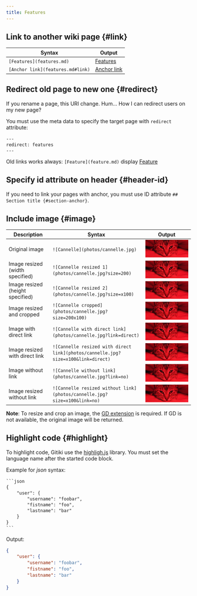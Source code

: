 ```yaml
---
title: Features
---
```


## Link to another wiki page {#link}

| Syntax                              | Output                            |
|-------------------------------------|-----------------------------------|
| `[Features](features.md)`         | [Features](features.md)         |
| `[Anchor link](features.md#link)` | [Anchor link](features.md#link) |

## Redirect old page to new one {#redirect}

If you rename a page, this URI change. Hum… How I can redirect users on my new page?

You must use the meta data to specify the target page with `redirect` attribute:

```
---
redirect: features
---
```

Old links works always: `[Feature](feature.md)` display [Feature](feature.md)

## Specify id attribute on header {#header-id}

If you need to link your pages with anchor, you must use ID attribute `## Section title {#section-anchor}`.

## Include image {#image}

| Description                      | Syntax                                                  | Output                                                |
|----------------------------------|---------------------------------------------------------|-------------------------------------------------------|
| Original image                   | `![Cannelle](photos/cannelle.jpg)`                      | ![Cannelle](photos/cannelle.jpg)                      |
| Image resized (width specified)  | `![Cannelle resized 1](photos/cannelle.jpg?size=200)`   | ![Cannelle resized 1](photos/cannelle.jpg?size=200)   |
| Image resized (height specified) | `![Cannelle resized 2](photos/cannelle.jpg?size=x100)`  | ![Cannelle resized 2](photos/cannelle.jpg?size=x100)  |
| Image resized and cropped        | `![Cannelle cropped](photos/cannelle.jpg?size=200x100)` | ![Cannelle cropped](photos/cannelle.jpg?size=200x100) |
| Image with direct link           | `![Cannelle with direct link](photos/cannelle.jpg?link=direct)` | ![Cannelle with direct link](photos/cannelle.jpg?link=direct) |
| Image resized with direct link   | `![Cannelle resized with direct link](photos/cannelle.jpg?size=x100&link=direct)` | ![Cannelle resized with direct link](photos/cannelle.jpg?size=x100&link=direct) |
| Image without link               | `![Cannelle without link](photos/cannelle.jpg?link=no)`  | ![Cannelle without link](photos/cannelle.jpg?link=no)  |
| Image resized without link       | `![Cannelle resized without link](photos/cannelle.jpg?size=x100&link=no)` | ![Cannelle resized without link](photos/cannelle.jpg?size=x100&link=no) |

**Note**: To resize and crop an image, the [GD extension](http://php.net/manual/en/book.image.php) is required. If GD is not available, the original image will be returned.

## Highlight code {#highlight}

To highlight code, Gitiki use the [highligh.js](https://highlightjs.org) library.
You must set the language name after the started code block.

Example for *json* syntax:

    ```json
    {
        "user": {
            "username": "foobar",
            "fistname": "foo",
            "lastname": "bar"
        }
    }
    ```

Output:

```json
{
    "user": {
        "username": "foobar",
        "fistname": "foo",
        "lastname": "bar"
    }
}
```
